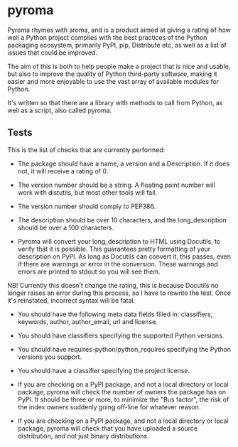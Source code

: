 # pyroma

Pyroma rhymes with aroma, and is a product aimed at giving a rating of how well a Python project complies with the best practices of the Python packaging ecosystem, primarily PyPI, pip, Distribute etc, as well as a list of issues that could be improved.

The aim of this is both to help people make a project that is nice and usable, but also to improve the quality of Python third-party software, making it easier and more enjoyable to use the vast array of available modules for Python.

It's written so that there are a library with methods to call from Python, as well as a script, also called pyroma.

## Tests

This is the list of checks that are currently performed:

* The package should have a name, a version and a Description. If it does not, it will receive a rating of 0.

* The version number should be a string. A floating point number will work with distutils, but most other tools will fail.

* The version number should comply to PEP386.

* The description should be over 10 characters, and the long_description should be over a 100 characters.

* Pyroma will convert your long_description to HTML using Docutils, to verify that it is possible. This guarantees pretty formatting of your description on PyPI. As long as Docutils can convert it, this passes, even if there are warnings or error in the conversion. These warnings and errors are printed to stdout so you will see them.

 NB! Currently this doesn't change the rating, this is because Docutils no longer raises an error during this process, so I have to rewrite the test. Once it's reinstated, incorrect syntax will be fatal.

* You should have the following meta data fields filled in: classifiers, keywords, author, author_email, url and license.

* You should have classifiers specifying the supported Python versions.

* You should have requires-python/python_requires specifying the Python versions you support.

* You should have a classifier specifying the project license.

* If you are checking on a PyPI package, and not a local directory or local package, pyroma will check the number of owners the package has on PyPI. It should be three or more, to minimize the "Bus factor", the risk of the index owners suddenly going off-line for whatever reason.

* If you are checking on a PyPI package, and not a local directory or local package, pyroma will check that you have uploaded a source distribution, and not just binary distributions.

